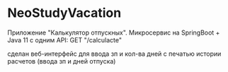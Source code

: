 # NeoStudyVacation
Приложение "Калькулятор отпускных".
Микросервис на SpringBoot + Java 11 c одним API:
GET "/calculacte"

сделан веб-интерфейс для ввода зп и кол-ва дней с печатью истории расчетов (ввода зп и дней отпуска)
